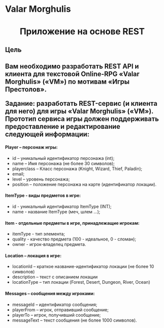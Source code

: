 # Valar Morghulis
 
<h1 align="center">Приложение на основе REST</h1>


<h2>Цель<h2/>

<p>Вам необходимо разработать REST API и клиента для текстовой Online-RPG «Valar Morghulis» («VM») по мотивам «Игры Престолов».</p>

<p>Задание: разработать REST-сервис (и клиента для него) для игры «Valar Morghulis» («VM»). Прототип сервиса игры должен поддерживать предоставление и редактирование следующей информации: </p>

<h4>Player – персонаж игры:</h4>
<ul>
<li>id – уникальный идентификатор персонажа (int);</li>
<li>name – Имя персонажа (не более 30 символов);</li>
<li>playerclass – Класс персонажа (Knight, Wizard, Thief, Paladin);</li>
<li>email;</li>
<li>level – уровень персонажа;</li>
<li>position – положение персонажа на карте (идентификатор локации).</li>
</ul>
<h4>ItemType - виды предметов в игре:</h4>
<ul>
<li>id - уникальный идентификатор ItemType (INT);</li>
<li>name - название ItemType (меч, шлем ...);</li>
</ul>
<h4>Item - отдельные предметы в игре, принадлежащие игрокам:</h4>
<ul>
<li>itemType - тип элемента;</li>
<li>quality - качество предмета (100 - идеальное, 0 - сломан);</li>
<li>owner - игрок-владелец предмета.</li>
</ul>
<h4>Location – локация в игре:</h4>
<ul>
<li>locationId – краткое название-идентификатор локации (не более 10 символов)</li>
<li>description – текст с описанием локации</li>
<li>locationType – тип локации (Forest, Desert, Dungeon, River, Ocean)</li>
</ul>
<h4>Messages – сообщения между игроками:</h4>
<ul>
<li>messageId – идентификатор сообщения;</li>
<li>playerFrom – игрок, отправивший сообщение;</li>
<li>playerTo – игрок, получивший сообщение;</li>
<li>messageText – текст сообщения (не более 1000 символов).</li>
</ul>
